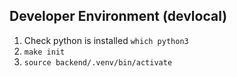 ## Developer Environment (devlocal)

1. Check python is installed `which python3`
2. `make init`
3. `source backend/.venv/bin/activate`
